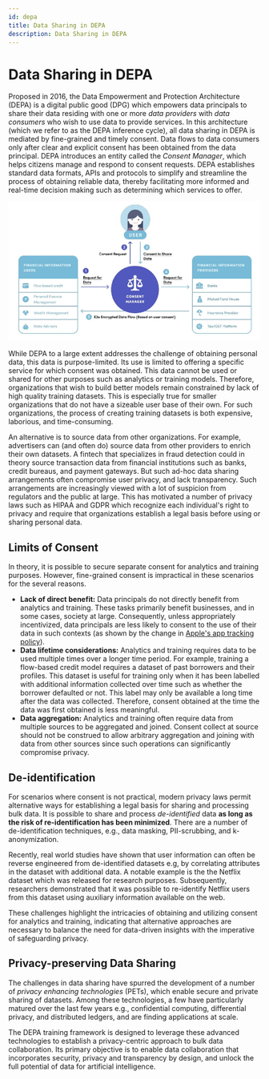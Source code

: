```yaml
---
id: depa
title: Data Sharing in DEPA
description: Data Sharing in DEPA
---
```


# Data Sharing in DEPA

Proposed in 2016, the Data Empowerment and Protection Architecture (DEPA) is a digital public good (DPG) which empowers data principals to share their data residing with one or more _data providers_ with _data consumers_ who wish to use data to provide services. In this architecture (which we refer to as the DEPA inference cycle), all data sharing in DEPA is mediated by fine-grained and timely consent. Data flows to data consumers only after clear and explicit consent has been obtained from the data principal. DEPA introduces an entity called the _Consent Manager_, which helps citizens manage and respond to consent requests. DEPA establishes standard data formats, APIs and protocols to simplify and streamline the process of obtaining reliable data, thereby facilitating more informed and real-time decision making such as determining which services to offer.

![Data Sharing in DEPA](./images/depa.jpg)

While DEPA to a large extent addresses the challenge of obtaining personal data, this data is purpose-limited. Its use is limited to offering a specific service for which consent was obtained. This data cannot be used or shared for other purposes such as analytics or training models. Therefore, organizations that wish to build better models remain constrained by lack of high quality training datasets. This is especially true for smaller organizations that do not have a sizeable user base of their own. For such organizations, the process of creating training datasets is both expensive, laborious, and time-consuming.

An alternative is to source data from other organizations. For example, advertisers can (and often do) source data from other providers to enrich their own datasets. A fintech that specializes in fraud detection could in theory source transaction data from financial institutions such as banks, credit bureaus, and payment gateways. But such ad-hoc data sharing arrangements often compromise user privacy, and lack transparency. Such arrangements are increasingly viewed with a lot of suspicion from regulators and the public at large. This has motivated a number of privacy laws such as HIPAA and GDPR which recognize each individual's right to privacy and require that organizations establish a legal basis before using or sharing personal data.

## Limits of Consent

In theory, it is possible to secure separate consent for analytics and training purposes. However, fine-grained consent is impractical in these scenarios for the several reasons.

- **Lack of direct benefit:** Data principals do not directly benefit from analytics and training. These tasks primarily benefit businesses, and in some cases, society at large. Consequently, unless appropriately incentivized, data principals are less likely to consent to the use of their data in such contexts (as shown by the change in [Apple's app tracking policy](https://www.bloomberg.com/news/articles/2022-11-17/iphone-data-changes-are-biggest-cause-of-meta-meta-woes?leadSource=uverify%20wall)).
- **Data lifetime considerations:** Analytics and training requires data to be used multiple times over a longer time period. For example, training a flow-based credit model requires a dataset of past borrowers and their profiles. This dataset is useful for training only when it has been labelled with additional information collected over time such as whether the borrower defaulted or not. This label may only be available a long time after the data was collected. Therefore, consent obtained at the time the data was first obtained is less meaningful.
- **Data aggregation:** Analytics and training often require data from multiple sources to be aggregated and joined. Consent collect at source should not be construed to allow arbitrary aggregation and joining with data from other sources since such operations can significantly compromise privacy.

## De-identification

For scenarios where consent is not practical, modern privacy laws permit alternative ways for establishing a legal basis for sharing and processing bulk data. It is possible to share and process _de-identified_ data **as long as the risk of re-identification has been minimized**. There are a number of de-identification techniques, e.g., data masking, PII-scrubbing, and k-anonymization.

Recently, real world studies have shown that user information can often be reverse engineered from de-identified datasets e.g, by correlating attributes in the dataset with additional data. A notable example is the the Netflix dataset which was released for research purposes. Subsequently, researchers demonstrated that it was possible to re-identify Netflix users from this dataset using auxiliary information available on the web.

These challenges highlight the intricacies of obtaining and utilizing consent for analytics and training, indicating that alternative approaches are necessary to balance the need for data-driven insights with the imperative of safeguarding privacy.

## Privacy-preserving Data Sharing

The challenges in data sharing have spurred the development of a number of _privacy enhancing technologies_ (PETs), which enable secure and private sharing of datasets. Among these technologies, a few have particularly matured over the last few years e.g., confidential computing, differential privacy, and distributed ledgers, and are finding applications at scale.

The DEPA training framework is designed to leverage these advanced technologies to establish a privacy-centric approach to bulk data collaboration. Its primary objective is to enable data collaboration that incorporates security, privacy and transparency by design, and unlock the full potential of data for artificial intelligence.
